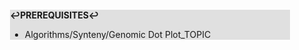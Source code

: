 <div style="margin:2em; background-color: #e0e0e0;">

<strong>↩PREREQUISITES↩</strong>

 * Algorithms/Synteny/Genomic Dot Plot_TOPIC

</div>

